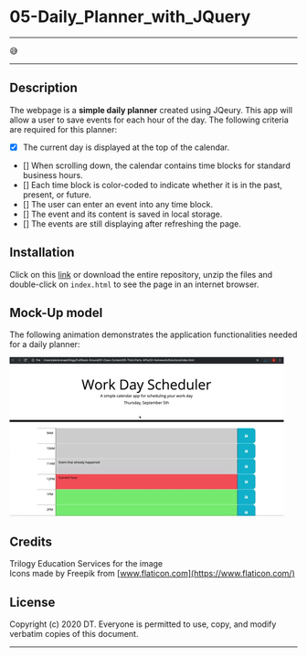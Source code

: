 # 05-Daily_Planner_with_JQuery
---

:sweat_smile:

---

## Description 
The webpage is a __simple daily planner__ created using JQeury. This app will allow a user to save events for each hour of the day.
The following criteria are required for this planner:
- [X] The current day is displayed at the top of the calendar.  
- [] When scrolling down, the calendar contains time blocks for standard business hours.  
- [] Each time block is color-coded to indicate whether it is in the past, present, or future.  
- [] The user can enter an event into any time block. 
- [] The event and its content is saved in local storage. 
- [] The events are still displaying after refreshing the page. 


## Installation

Click on this [link] or download the entire repository, unzip the files and double-click on `index.html` to see the page in an internet browser.



## Mock-Up model

The following animation demonstrates the application functionalities needed for a daily planner:

![day planner demo](./assets/images/05-third-party-apis-homework-demo.gif)

## Credits

Trilogy Education Services for the image  
Icons made by Freepik from [www.flaticon.com](https://www.flaticon.com/)


## License

Copyright (c) 2020 DT. Everyone is permitted to use, copy, and modify verbatim copies of this document.

---
[link]: https://delph-sunny.github.io/04-Daily_Planner_with_JQuery/
